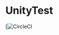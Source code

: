 # UnityTest

[![CircleCI](https://circleci.com/gh/X-Plane/xplane_airports/tree/master.svg?style=svg)
